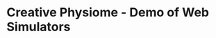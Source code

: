 # Creative Physiome - Demo of Web Simulators

<bdl-carousel images="uvodnavigace.gif|uvodtlacitka.gif|uvodzkratka.gif|uvodsimulace.gif|uvodotazky.gif" infos=" Demo of web simulators Pro výběr konkrétní obrazovky použijte odkazy v levém panelu.| Pro navigaci zpět a vpřed použijte tlačítka v dolní liště. | V textu se vyskytují zkratky, (např. TIBC nebo FEP), jejich vysvětlení se objeví při najetí kurzoru myši na ni.| Na konci každé podkapitoly je simulátor s instrukcemi a interaktivními tlačítky, posuvníky.| V některých případech jsou v textu interaktivní otázky a možné odpovědi, tlačítkem lze zobrazit správné odpovědi." interval="20"></bdl-carousel>


